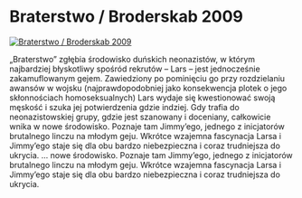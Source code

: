 Braterstwo / Broderskab 2009 
=============
[![Braterstwo / Broderskab 2009 ](http://vidos.pl/images/player.gif)](http://vidos.pl/braterstwo-broderskab-2009)

 „Braterstwo” zgłębia środowisko duńskich neonazistów, w którym najbardziej błyskotliwy spośród rekrutów – Lars – jest jednocześnie zakamuflowanym gejem. Zawiedziony po pominięciu go przy rozdzielaniu awansów w wojsku (najprawdopodobniej jako konsekwencja plotek o jego skłonnościach homoseksualnych) Lars wydaje się kwestionować swoją męskość i szuka jej potwierdzenia gdzie indziej. Gdy trafia do neonazistowskiej grupy, gdzie jest szanowany i doceniany, całkowicie wnika w nowe środowisko. Poznaje tam Jimmy’ego, jednego z inicjatorów brutalnego linczu na młodym geju. Wkrótce wzajemna fascynacja Larsa i Jimmy’ego staje się dla obu bardzo niebezpieczna i coraz trudniejsza do ukrycia.   ... nowe środowisko. Poznaje tam Jimmy’ego, jednego z inicjatorów brutalnego linczu na młodym geju. Wkrótce wzajemna fascynacja Larsa i Jimmy’ego staje się dla obu bardzo niebezpieczna i coraz trudniejsza do ukrycia.
